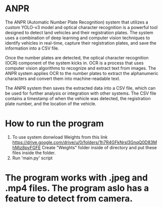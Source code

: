 # ANPR
The ANPR (Automatic Number Plate Recognition) system that utilizes a custom YOLO-v3 model and optical character recognition is a powerful tool designed to detect land vehicles and their registration plates. The system uses a combination of deep learning and computer vision techniques to identify vehicles in real-time, capture their registration plates, and save the information into a CSV file.

Once the number plates are detected, the optical character recognition (OCR) component of the system kicks in. OCR is a process that uses computer vision algorithms to recognize and extract text from images. The ANPR system applies OCR to the number plates to extract the alphanumeric characters and convert them into machine-readable text.

The ANPR system then saves the extracted data into a CSV file, which can be used for further analysis or integration with other systems. The CSV file contains a timestamp of when the vehicle was detected, the registration plate number, and the location of the vehicle.
# How to run the program
1. To use system donwload Weights from this link https://drive.google.com/drive/u/0/folders/1h7R4GFkNrsl3GnqQ0D83MhMiz8pvFGFE Create "Weights" folder inside of directory and put these files inside the folder. 
2. Run 'main.py' script
# The program works with .jpeg and .mp4 files. The program aslo has a feature to detect from camera. 
